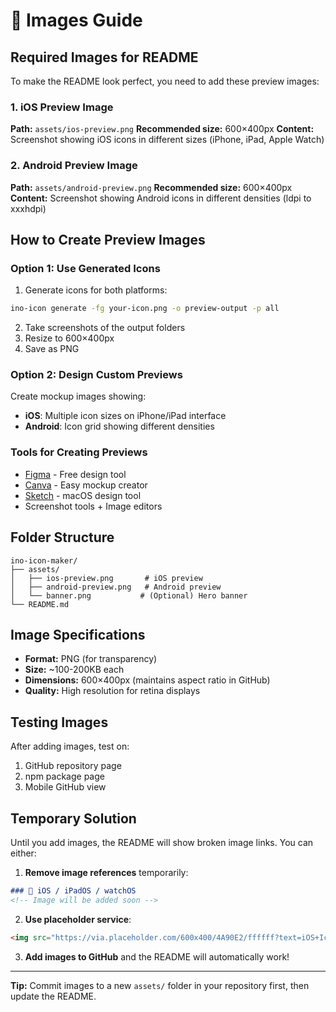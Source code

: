 # 📸 Images Guide

## Required Images for README

To make the README look perfect, you need to add these preview images:

### 1. iOS Preview Image
**Path:** `assets/ios-preview.png`
**Recommended size:** 600×400px
**Content:** Screenshot showing iOS icons in different sizes (iPhone, iPad, Apple Watch)

### 2. Android Preview Image
**Path:** `assets/android-preview.png`
**Recommended size:** 600×400px
**Content:** Screenshot showing Android icons in different densities (ldpi to xxxhdpi)

## How to Create Preview Images

### Option 1: Use Generated Icons

1. Generate icons for both platforms:
```bash
ino-icon generate -fg your-icon.png -o preview-output -p all
```

2. Take screenshots of the output folders
3. Resize to 600×400px
4. Save as PNG

### Option 2: Design Custom Previews

Create mockup images showing:
- **iOS**: Multiple icon sizes on iPhone/iPad interface
- **Android**: Icon grid showing different densities

### Tools for Creating Previews

- [Figma](https://figma.com) - Free design tool
- [Canva](https://canva.com) - Easy mockup creator
- [Sketch](https://sketch.com) - macOS design tool
- Screenshot tools + Image editors

## Folder Structure

```
ino-icon-maker/
├── assets/
│   ├── ios-preview.png       # iOS preview
│   ├── android-preview.png   # Android preview
│   └── banner.png           # (Optional) Hero banner
└── README.md
```

## Image Specifications

- **Format:** PNG (for transparency)
- **Size:** ~100-200KB each
- **Dimensions:** 600×400px (maintains aspect ratio in GitHub)
- **Quality:** High resolution for retina displays

## Testing Images

After adding images, test on:
1. GitHub repository page
2. npm package page
3. Mobile GitHub view

## Temporary Solution

Until you add images, the README will show broken image links. You can either:

1. **Remove image references** temporarily:
```markdown
### 🍎 iOS / iPadOS / watchOS
<!-- Image will be added soon -->
```

2. **Use placeholder service**:
```markdown
<img src="https://via.placeholder.com/600x400/4A90E2/ffffff?text=iOS+Icons" />
```

3. **Add images to GitHub** and the README will automatically work!

---

**Tip:** Commit images to a new `assets/` folder in your repository first, then update the README.

